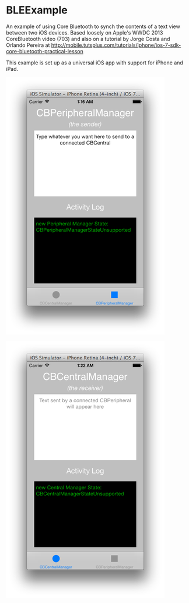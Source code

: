 BLEExample
==========

An example of using Core Bluetooth to synch the contents of a text view between two iOS devices.
Based loosely on Apple's WWDC 2013 CoreBluetooth video (703) and also on a tutorial by Jorge Costa and Orlando Pereira at http://mobile.tutsplus.com/tutorials/iphone/ios-7-sdk-core-bluetooth-practical-lesson

This example is set up as a universal iOS app with support for iPhone and iPad.  

![](https://github.com/cruinh/BLEExample/blob/master/BLEExample/PeripheralManager_Screenshot.png?raw=true)

![](https://github.com/cruinh/BLEExample/blob/master/BLEExample/CentralManager_Screenshot.png?raw=true)
